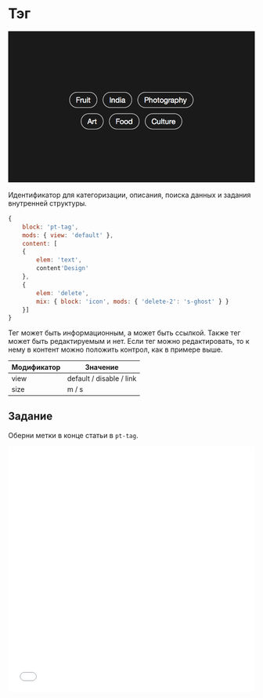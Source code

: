 # Тэг

![Тэг](_images/tag.png)

Идентификатор для категоризации, описания, поиска данных и задания внутренней структуры.

```js
{
	block: 'pt-tag',
	mods: { view: 'default' },
	content: [
	{
		elem: 'text',
		content'Design'
	},
	{
		elem: 'delete',
		mix: { block: 'icon', mods: { 'delete-2': 's-ghost' } }
	}]
}
```

Тег может быть информационным, а может быть ссылкой. Также тег может быть редактируемым и нет. Если тег можно редактировать, то к нему в контент можно положить контрол, как в примере выше.

| Модификатор | Значение                 |
|-------------|--------------------------|
| view        | default / disable / link |
| size        | m / s                    |

## Задание

Оберни метки в конце статьи в `pt-tag`.

<iframe height='500' scrolling='no' title='tag. Теория 1' src='//codepen.io/bem_design/embed/093f2fd999b676a1986b847dc827945d/?height=265&theme-id=0&default-tab=js,result&embed-version=2&editable=true' frameborder='no' allowtransparency='true' allowfullscreen='true' style='width: 100%;'>See the Pen <a href='https://codepen.io/bem_design/pen/093f2fd999b676a1986b847dc827945d/'>tag. Теория 1</a> by BEM DESIGN (<a href='https://codepen.io/bem_design'>@bem_design</a>) on <a href='https://codepen.io'>CodePen</a>.
</iframe>